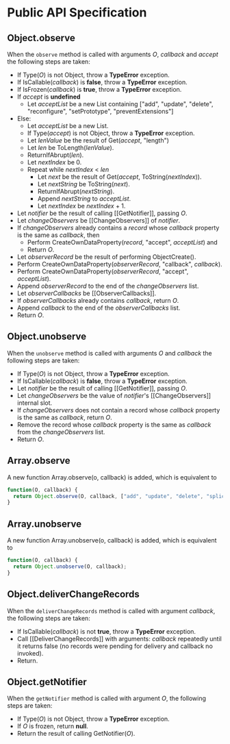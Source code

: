 # Public API Specification

## Object.observe

When the `observe` method is called with arguments _O_, _callback_ and _accept_ the following steps are taken:

  - If Type(_O_) is not Object, throw a **TypeError** exception.
  - If IsCallable(_callback_) is **false**, throw a **TypeError** exception.
  - If IsFrozen(_callback_) is **true**, throw a **TypeError** exception.
  - If _accept_ is **undefined**
    - Let _acceptList_ be a new List containing ["add", "update", "delete", "reconfigure", "setPrototype", "preventExtensions"]
  - Else:
    - Let _acceptList_ be a new List.
    - If Type(_accept_) is not Object, throw a **TypeError** exception.
    - Let _lenValue_ be the result of Get(_accept_, "length")
    - Let _len_ be ToLength(_lenValue_).
    - ReturnIfAbrupt(_len_).
    - Let _nextIndex_ be 0.
    - Repeat while _nextIndex_ < _len_
      - Let _next_ be the result of Get(_accept_, ToString(_nextIndex_)).
      - Let _nextString_ be ToString(_next_).
      - ReturnIfAbrupt(_nextString_).
      - Append _nextString_ to _acceptList_.
      - Let _nextIndex_ be _nextIndex_ + 1.
  - Let _notifier_ be the result of calling [[GetNotifier]], passing _O_.
  - Let _changeObservers_ be [[ChangeObservers]] of _notifier_.
  - If _changeObservers_ already contains a _record_ whose _callback_ property is the same as _callback_, then
    - Perform CreateOwnDataProperty(_record_, "accept", _acceptList_) and
    - Return _O_.
  - Let _observerRecord_ be the result of performing ObjectCreate().
  - Perform CreateOwnDataProperty(_observerRecord_, "callback", _callback_).
  - Perform CreateOwnDataProperty(_observerRecord_, "accept", _acceptList_).
  - Append _observerRecord_ to the end of the _changeObservers_ list.
  - Let _observerCallbacks_ be [[ObserverCallbacks]].
  - If _observerCallbacks_ already contains _callback_, return _O_.
  - Append _callback_ to the end of the _observerCallbacks_ list.
  - Return _O_.



## Object.unobserve

When the `unobserve` method is called with arguments _O_ and _callback_ the following steps are taken:

  - If Type(_O_) is not Object, throw a **TypeError** exception.
  - If IsCallable(_callback_) is **false**, throw a **TypeError** exception.
  - Let _notifier_ be the result of calling [[GetNotifier]], passing _O_.
  - Let _changeObservers_ be the value of _notifier_'s [[ChangeObservers]] internal slot.
  - If _changeObservers_ does not contain a record whose _callback_ property is the same as _callback_, return _O_.
  - Remove the record whose _callback_ property is the same as _callback_ from the _changeObservers_ list.
  - Return _O_.




## Array.observe

A new function Array.observe(o, callback) is added, which is equivalent to

```js
function(O, callback) {
  return Object.observe(O, callback, ["add", "update", "delete", "splice"]);
}
```



## Array.unobserve

A new function Array.unobserve(o, callback) is added, which is equivalent to

```js
function(O, callback) {
  return Object.unobserve(O, callback);
}
```


## Object.deliverChangeRecords

When the `deliverChangeRecords` method is called with argument _callback_, the following steps are taken:

  - If IsCallable(_callback_) is not **true**, throw a **TypeError** exception.
  - Call [[DeliverChangeRecords]] with arguments: _callback_ repeatedly until it returns false (no records were pending for delivery and callback no invoked).
  - Return.


## Object.getNotifier

When the `getNotifier` method is called with argument _O_, the following steps are taken:

  - If Type(_O_) is not Object, throw a **TypeError** exception.
  - If _O_ is frozen, return **null**.
  - Return the result of calling GetNotifier(_O_).
